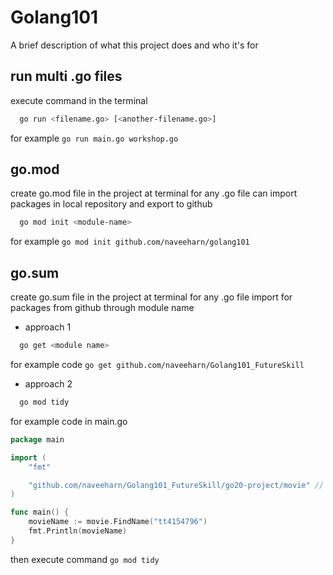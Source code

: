 # Golang101

A brief description of what this project does and who it's for

## run multi .go files
execute command in the terminal 
```bash
  go run <filename.go> [<another-filename.go>]
```
for example `go run main.go workshop.go` 

## go.mod
create go.mod file in the project at terminal for any .go file can import packages in local repository and export to github
```bash
  go mod init <module-name>
```
for example `go mod init github.com/naveeharn/golang101`

## go.sum 
create go.sum file in the project at terminal for any .go file import for packages from github through module name
- approach 1
```zsh
  go get <module name>
```
for example code `go get github.com/naveeharn/Golang101_FutureSkill`

- approach 2
```bash
  go mod tidy
```
for example code in main.go
```go
package main

import (
	"fmt"

	"github.com/naveeharn/Golang101_FutureSkill/go20-project/movie"	// module nmae
)

func main() {
	movieName := movie.FindName("tt4154796")
  	fmt.Println(movieName)
}
```
then execute command `go mod tidy`
